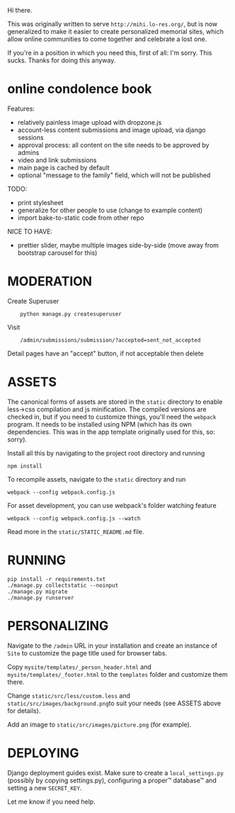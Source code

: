 Hi there.

This was originally written to serve ```http://mihi.lo-res.org/```, but is now generalized to make it easier to create personalized memorial sites, which allow online communities to come together and celebrate a lost one.

If you're in a position in which you need this, first of all: I'm sorry. This sucks. Thanks for doing this anyway.

online condolence book
======================

Features:
- relatively painless image upload with dropzone.js
- account-less content submissions and image upload, via django sessions
- approval process: all content on the site needs to be approved by admins
- video and link submissions
- main page is cached by default
- optional "message to the family" field, which will not be published

TODO:
- print stylesheet
- generalize for other people to use (change to example content)
- import bake-to-static code from other repo

NICE TO HAVE:
- prettier slider, maybe multiple images side-by-side (move away from
  bootstrap carousel for this)

MODERATION
==========

Create Superuser
```
    python manage.py createsuperuser
```

Visit
```
    /admin/submissions/submission/?accepted=sent_not_accepted
```

Detail pages have an "accept" button, if not acceptable then delete


ASSETS
======

The canonical forms of assets are stored in the ```static``` directory to enable less->css compilation and js minification.
The compiled versions are checked in, but if you need to customize things, you'll need the ```webpack``` program.
It needs to be installed using NPM (which has its own dependencies. This was in the app template originally used for this, so: sorry).

Install all this by navigating to the project root directory and running
```
npm install
```

To recompile assets, navigate to the ```static``` directory and run
```
webpack --config webpack.config.js
```

For asset development, you can use webpack's folder watching feature
```
webpack --config webpack.config.js --watch
```

Read more in the ```static/STATIC_README.md``` file.

RUNNING
=======
```
pip install -r requirements.txt
./manage.py collectstatic --noinput
./manage.py migrate
./manage.py runserver
```

PERSONALIZING
=============

Navigate to the ```/admin``` URL in your installation and create an instance of ```Site``` to customize the page title used for browser tabs.

Copy ```mysite/templates/_person_header.html``` and ```mysite/templates/_footer.html```  to the ```templates``` folder and customize them there.

Change ```static/src/less/custom.less``` and ```static/src/images/background.png```to suit your needs (see ASSETS above for details).

Add an image to ```static/src/images/picture.png``` (for example).


DEPLOYING
=========

Django deployment guides exist. Make sure to create a ```local_settings.py``` (possibly by copying settings.py), configuring a proper™ database™ and setting a new ```SECRET_KEY```.

Let me know if you need help.
